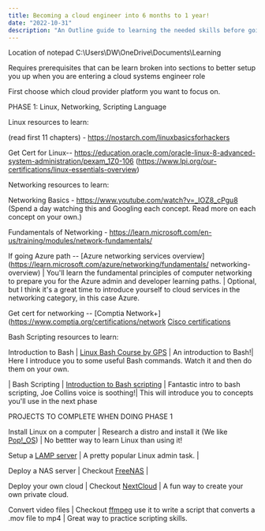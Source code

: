 ```yaml
---
title: Becoming a cloud engineer into 6 months to 1 year! 
date: "2022-10-31"
description: "An Outline guide to learning the needed skills before going in a cloud engineer role"
---
```


Location of notepad C:\Users\DW\OneDrive\Documents\Learning


Requires prerequisites that can be learn broken into sections to better setup you up when you are entering a cloud systems engineer role

First choose which cloud provider platform you want to focus on.

PHASE 1: Linux, Networking, Scripting Language 
  
  Linux resources to learn:

  (read first 11 chapters) - https://nostarch.com/linuxbasicsforhackers
  
  
  Get Cert for Linux-- https://education.oracle.com/oracle-linux-8-advanced-system-administration/pexam_1Z0-106
  (https://www.lpi.org/our-certifications/linux-essentials-overview)
  
  Networking resources to learn:
  
 Networking Basics - https://www.youtube.com/watch?v=_IOZ8_cPgu8 (Spend a day watching this and Googling each concept. Read more on each concept on your own.)

 Fundamentals of Networking -  https://learn.microsoft.com/en-us/training/modules/network-fundamentals/

 If going Azure path --  [Azure networking services overview](https://learn.microsoft.com/azure/networking/fundamentals/
networking-overview) | You'll learn the fundamental principles of computer networking to prepare you for the Azure admin and developer learning paths. | Optional, but I think it's a great time to introduce yourself to cloud services in the networking category, in this case Azure.
 
 
 Get cert for networking -- [Comptia Network+](https://www.comptia.org/certifications/network
 [Cisco certifications](https://www.cisco.com/c/en/us/training-events/training-certifications/certifications.html) 
 
 
 Bash Scripting resources to learn:
 
 Introduction to Bash  | [Linux Bash Course by GPS](https://youtu.be/qALScO3E61I) | An introduction to Bash!| Here I introduce you to some useful Bash commands. Watch it and then do them on your own.

| Bash Scripting   | [Introduction to Bash scripting](https://youtu.be/_n5ZegzieSQ) | Fantastic intro to bash scripting, Joe Collins voice is soothing!| This will introduce you to concepts you'll use in the next phase



PROJECTS TO COMPLETE WHEN DOING PHASE 1

 Install Linux on a computer   | Research a distro and install it (We like [Pop!_OS](https://pop.system76.com/)) | No bettter way to learn Linux than using it!

Setup a [LAMP server](https://en.wikipedia.org/wiki/LAMP_(software_bundle)) | A pretty popular Linux admin task. |

 Deploy a NAS server | Checkout [FreeNAS](https://www.freenas.org/) |

 Deploy your own cloud | Checkout [NextCloud](https://nextcloud.com/) | A fun way to create your own private cloud. 
 
  Convert video files | Checkout [ffmpeg](https://ffmpeg.org/ffmpeg.html) use it to write a script that converts a .mov file to mp4 | Great way to practice scripting skills.